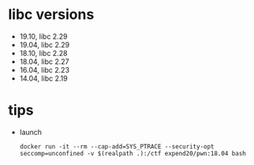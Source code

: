# libc versions

* 19.10, libc 2.29
* 19.04, libc 2.29
* 18.10, libc 2.28
* 18.04, libc 2.27
* 16.04, libc 2.23
* 14.04, libc 2.19

# tips

* launch

  ```
  docker run -it --rm --cap-add=SYS_PTRACE --security-opt seccomp=unconfined -v $(realpath .):/ctf expend20/pwn:18.04 bash
  ```
